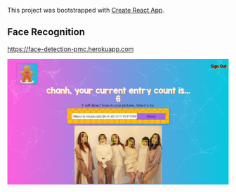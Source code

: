This project was bootstrapped with [Create React App](https://github.com/facebook/create-react-app).


## Face Recognition

https://face-detection-pmc.herokuapp.com

![version 1.2 - detect multiple faces in a picture](https://raw.githubusercontent.com/chanhcs/face-recognition-frontend/master/document/multiple_faces.png)






